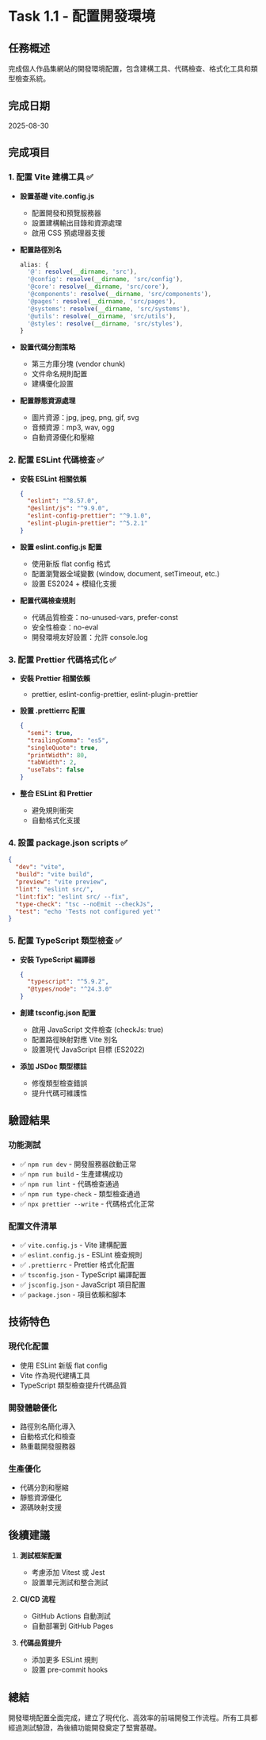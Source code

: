 # Task 1.1 - 配置開發環境

## 任務概述
完成個人作品集網站的開發環境配置，包含建構工具、代碼檢查、格式化工具和類型檢查系統。

## 完成日期
2025-08-30

## 完成項目

### 1. 配置 Vite 建構工具 ✅
- **設置基礎 vite.config.js**
  - 配置開發和預覽服務器
  - 設置建構輸出目錄和資源處理
  - 啟用 CSS 預處理器支援

- **配置路徑別名**
  ```javascript
  alias: {
    '@': resolve(__dirname, 'src'),
    '@config': resolve(__dirname, 'src/config'),
    '@core': resolve(__dirname, 'src/core'),
    '@components': resolve(__dirname, 'src/components'),
    '@pages': resolve(__dirname, 'src/pages'),
    '@systems': resolve(__dirname, 'src/systems'),
    '@utils': resolve(__dirname, 'src/utils'),
    '@styles': resolve(__dirname, 'src/styles'),
  }
  ```

- **設置代碼分割策略**
  - 第三方庫分塊 (vendor chunk)
  - 文件命名規則配置
  - 建構優化設置

- **配置靜態資源處理**
  - 圖片資源：jpg, jpeg, png, gif, svg
  - 音頻資源：mp3, wav, ogg
  - 自動資源優化和壓縮

### 2. 配置 ESLint 代碼檢查 ✅
- **安裝 ESLint 相關依賴**
  ```json
  {
    "eslint": "^8.57.0",
    "@eslint/js": "^9.9.0",
    "eslint-config-prettier": "^9.1.0",
    "eslint-plugin-prettier": "^5.2.1"
  }
  ```

- **設置 eslint.config.js 配置**
  - 使用新版 flat config 格式
  - 配置瀏覽器全域變數 (window, document, setTimeout, etc.)
  - 設置 ES2024 + 模組化支援

- **配置代碼檢查規則**
  - 代碼品質檢查：no-unused-vars, prefer-const
  - 安全性檢查：no-eval
  - 開發環境友好設置：允許 console.log

### 3. 配置 Prettier 代碼格式化 ✅
- **安裝 Prettier 相關依賴**
  - prettier, eslint-config-prettier, eslint-plugin-prettier

- **設置 .prettierrc 配置**
  ```json
  {
    "semi": true,
    "trailingComma": "es5",
    "singleQuote": true,
    "printWidth": 80,
    "tabWidth": 2,
    "useTabs": false
  }
  ```

- **整合 ESLint 和 Prettier**
  - 避免規則衝突
  - 自動格式化支援

### 4. 設置 package.json scripts ✅
```json
{
  "dev": "vite",
  "build": "vite build",
  "preview": "vite preview",
  "lint": "eslint src/",
  "lint:fix": "eslint src/ --fix",
  "type-check": "tsc --noEmit --checkJs",
  "test": "echo 'Tests not configured yet'"
}
```

### 5. 配置 TypeScript 類型檢查 ✅
- **安裝 TypeScript 編譯器**
  ```json
  {
    "typescript": "^5.9.2",
    "@types/node": "^24.3.0"
  }
  ```

- **創建 tsconfig.json 配置**
  - 啟用 JavaScript 文件檢查 (checkJs: true)
  - 配置路徑映射對應 Vite 別名
  - 設置現代 JavaScript 目標 (ES2022)

- **添加 JSDoc 類型標註**
  - 修復類型檢查錯誤
  - 提升代碼可維護性

## 驗證結果

### 功能測試
- ✅ `npm run dev` - 開發服務器啟動正常
- ✅ `npm run build` - 生產建構成功
- ✅ `npm run lint` - 代碼檢查通過
- ✅ `npm run type-check` - 類型檢查通過
- ✅ `npx prettier --write` - 代碼格式化正常

### 配置文件清單
- ✅ `vite.config.js` - Vite 建構配置
- ✅ `eslint.config.js` - ESLint 檢查規則
- ✅ `.prettierrc` - Prettier 格式化配置
- ✅ `tsconfig.json` - TypeScript 編譯配置
- ✅ `jsconfig.json` - JavaScript 項目配置
- ✅ `package.json` - 項目依賴和腳本

## 技術特色

### 現代化配置
- 使用 ESLint 新版 flat config
- Vite 作為現代建構工具
- TypeScript 類型檢查提升代碼品質

### 開發體驗優化
- 路徑別名簡化導入
- 自動格式化和檢查
- 熱重載開發服務器

### 生產優化
- 代碼分割和壓縮
- 靜態資源優化
- 源碼映射支援

## 後續建議

1. **測試框架配置**
   - 考慮添加 Vitest 或 Jest
   - 設置單元測試和整合測試

2. **CI/CD 流程**
   - GitHub Actions 自動測試
   - 自動部署到 GitHub Pages

3. **代碼品質提升**
   - 添加更多 ESLint 規則
   - 設置 pre-commit hooks

## 總結
開發環境配置全面完成，建立了現代化、高效率的前端開發工作流程。所有工具都經過測試驗證，為後續功能開發奠定了堅實基礎。